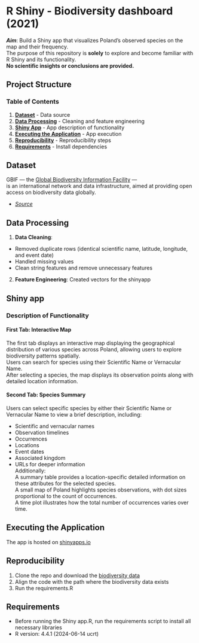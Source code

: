 # R Shiny - Biodiversity dashboard (2021) 

***Aim***: Build a Shiny app that visualizes Poland’s observed species on the map and their frequency.  
The purpose of this repository is **solely** to explore and become familiar with R Shiny and its functionality.   
**No scientific insights or conclusions are provided.**

## Project Structure

### Table of Contents
1. **[ Dataset](#dataset)** - Data source
2. **[ Data Processing](#data-processing)** - Cleaning and feature engineering
3. **[ Shiny App](#Shiny-app)** - App description of functionality
4. **[ Executing the Application](#Executing-the-Application)** - App execution
5. **[ Reproducibility](#Reproducibility)** - Reproducibility steps
6. **[ Requirements](#Requirements)** - Install dependencies

## Dataset 
GBIF — the [Global Biodiversity Information Facility](https://www.gbif.org/dataset/search?q=) —  
is an international network and data infrastructure, aimed at providing open access on biodiversity data globally.
- [*Source*](https://drive.google.com/file/d/1l1ymMg-K_xLriFv1b8MgddH851d6n2sU/view)

## Data Processing
1. **Data Cleaning**:  
- Removed duplicate rows (identical scientific name, latitude, longitude, and event date)
- Handled missing values
- Clean string features and remove unnecessary features  
2. **Feature Engineering**: Created vectors for the shinyapp
 
## Shiny app

### Description of Functionality

#### First Tab: Interactive Map
The first tab displays an interactive map displaying the geographical distribution of various species across Poland,
allowing users to explore biodiversity patterns spatially.  
Users can search for species using their Scientific Name or Vernacular Name.  
After selecting a species, the map displays its observation points along with detailed location information.

#### Second Tab: Species Summary
Users can select specific species by either their Scientific Name or Vernacular Name to view a brief description, including:  
- Scientific and vernacular names
- Observation timelines
- Occurrences
- Locations
- Event dates
- Associated kingdom
- URLs for deeper information  
Additionally:  
A summary table provides a location-specific detailed information on these attributes for the selected species.  
A small map of Poland highlights species observations, with dot sizes proportional to the count of occurrences.  
A time plot illustrates how the total number of occurrences varies over time.

## Executing the Application
The app is hosted on [shinyapps.io](https://cpapagiannopoulos.shinyapps.io/Poland_biodiversity/) 

## Reproducibility
1) Clone the repo and download the [biodiversity data](https://drive.google.com/file/d/1l1ymMg-K_xLriFv1b8MgddH851d6n2sU/view)  
2) Align the code with the path where the biodiversity data exists  
3) Run the requirements.R

## Requirements
- Before running the Shiny app.R, run the requirements script to install all necessary libraries  
- R version: 4.4.1 (2024-06-14 ucrt)